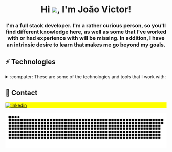 <!---
joaovictor-sm/joaovictor-sm is a ✨ special ✨ repository because its `README.md` (this file) appears on your GitHub profile.
You can click the Preview link to take a look at your changes.
--->

<!----
<p align="left"> <img src="https://komarev.com/ghpvc/?username=joao-victor-sm&color=yellow" alt="Profile views" /> </p>
---->



<h1 align="center">Hi <img src="https://raw.githubusercontent.com/kaueMarques/kaueMarques/master/hi.gif" height="30px">, I'm João Victor!</h1>

<h3 align="center">I'm a full stack developer. I'm a rather curious person, so you'll find different knowledge here, as well as some that I've worked with or had experience with will be missing. In addition, I have an intrinsic desire to learn that makes me go beyond my goals.</h3>


## ⚡ Technologies
<details>
  <summary>:computer: These are some of the technologies and tools that I work with:</summary>
<hr>
  <p align="center">
   <img src="https://img.shields.io/badge/ReactJS-7cc5d9?style=for-the-badge&logo=react&logoColor=4FC08D" alt="React"/>&nbsp;
   <img src="https://img.shields.io/badge/JavaScript-f0db4f?style=for-the-badge&logo=javascript&logoColor=white" alt="JS" />&nbsp;
   <img src="https://img.shields.io/badge/NodeJS-43853D?style=for-the-badge&logo=Node.js&logoColor=white" alt="NodeJS"/>&nbsp;
   <img src="https://img.shields.io/badge/TypeScript-007acc?style=for-the-badge&logo=typescript&logoColor=white" alt="TS" />&nbsp;
   <img src="https://img.shields.io/badge/Python-f6db73?style=for-the-badge&logo=python&logoColor=white" alt="Python" />&nbsp;
   <img src="https://img.shields.io/badge/Django-092e20?style=for-the-badge&logo=django&logoColor=white" alt="Django" />&nbsp;
   <img src="https://img.shields.io/badge/NestJS-ff0000?style=for-the-badge&logo=nestjs&logoColor=white" alt="Nest" />&nbsp;   
   <img src="https://img.shields.io/badge/HTML5-e34c26?style=for-the-badge&logo=html5&logoColor=white" alt="HTML" />&nbsp;   
   <img src="https://img.shields.io/badge/CSS-1976d2?style=for-the-badge&logo=css3&logoColor=white" alt="CSS" />&nbsp;   
   <img src="https://img.shields.io/badge/-MySQL-4479A1?style=for-the-badge&logo=mysql&logoColor=white" alt="MySQL" />&nbsp;
   <img src="https://img.shields.io/badge/-Git-black?style=for-the-badge&logo=git&logoColor=white" alt="Git" />&nbsp;
   <img src="https://img.shields.io/badge/GitHub-181717?style=for-the-badge&logo=github&logoColor=white" alt="GitHub" />&nbsp;
   <img src="https://img.shields.io/badge/VSCode-007ACC?style=for-the-badge&logo=visual-studio-code&logoColor=white" alt="VSCode" />&nbsp;
  </p>
 <hr>
</details>
 
## 🔗 Contact

<p align="left" style="background:yellow">
 <a href="https://www.linkedin.com/in/joao-victor-sm" target="_blank">
   <img align="center" src="https://img.shields.io/badge/-JoaoVictor-0077b5?style=flat&logo=linkedin" alt="linkedin"/>
 </a>

 <p align="center">
  <img align="center" src="https://github.com/GersonDantas/img/blob/main/github-contribution-grid-snake.svg" alt="Snake animation" />
</p>
 

<!--
- 🔭 Web
- 📫 dbase913@gmail.com
-->

<!--
links usados para este Readme.md

Github Profile Trophy
https://github.com/ryo-ma/github-profile-trophy

Welcome! Badges 4 README.md Profile
https://github.com/alexandresanlim/Badges4-README.md-Profile

GitHub Readme Stats
https://github.com/anuraghazra/github-readme-stats

emoji-cheat-sheet
https://github.com/ikatyang/emoji-cheat-sheet/blob/master/README.md

shields.io
https://shields.io/

Como fazer um bom README
https://blog.rocketseat.com.br/como-fazer-um-bom-readme/

Como fazer o card do stackoverflow
https://github.com/omidnikrah/github-readme-stackoverflow
-->

